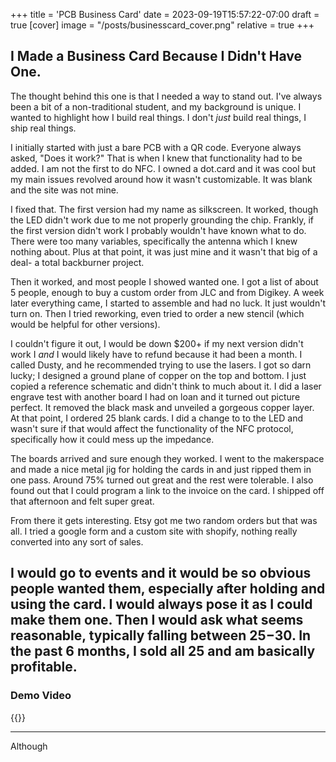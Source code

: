 +++
title = 'PCB Business Card'
date = 2023-09-19T15:57:22-07:00
draft = true
[cover]
    image = "/posts/businesscard_cover.png"
    relative = true
+++

## I Made a Business Card Because I Didn't Have One. 

The thought behind this one is that I needed a way to stand out. I've always been a bit of a non-traditional student, and my background is unique. I wanted to highlight how I build real things. I don't *just* build real things, I ship real things. 

I initially started with just a bare PCB with a QR code. Everyone always asked, "Does it work?" That is when I knew that functionality had to be added. I am not the first to do NFC. I owned a dot.card and it was cool but my main issues revolved around how it wasn't customizable. It was blank and the site was not mine. 

I fixed that. The first version had my name as silkscreen. It worked, though the LED didn't work due to me not properly grounding the chip. Frankly, if the first version didn't work I probably wouldn't have known what to do. There were too many variables, specifically the antenna which I knew nothing about. Plus at that point, it was just mine and it wasn't that big of a deal- a total backburner project. 

Then it worked, and most people I showed wanted one. I got a list of about 5 people, enough to buy a custom order from JLC and from Digikey. A week later everything came, I started to assemble and had no luck. It just wouldn't turn on. Then I tried reworking, even tried to order a new stencil (which would be helpful for other versions).

I couldn't figure it out, I would be down $200+ if my next version didn't work I *and* I would likely have to refund because it had been a month. I called Dusty, and he recommended trying to use the lasers. I got so darn lucky; I designed a ground plane of copper on the top and bottom. I just copied a reference schematic and didn't think to much about it. I did a laser engrave test with another board I had on loan and it turned out picture perfect. It removed the black mask and unveiled a gorgeous copper layer. At that point, I ordered 25 blank cards. I did a change to to the LED and wasn't sure if that would affect the functionality of the NFC protocol, specifically how it could mess up the impedance. 

The boards arrived and sure enough they worked. I went to the makerspace and made a nice metal jig for holding the cards in and just ripped them in one pass. Around 75% turned out great and the rest were tolerable. I also found out that I could program a link to the invoice on the card. I shipped off that afternoon and felt super great.

From there it gets interesting. Etsy got me two random orders but that was all. I tried a google form and a custom site with shopify, nothing really converted into any sort of sales. 

I would go to events and it would be so obvious people wanted them, especially after holding and using the card. I would always pose it as I could make them one. Then I would ask what seems reasonable, typically falling between $25-$30. In the past 6 months, I sold all 25 and am basically profitable.
---
### Demo Video

{{<youtube SqF1A_pn7E8>}}

---

Although 